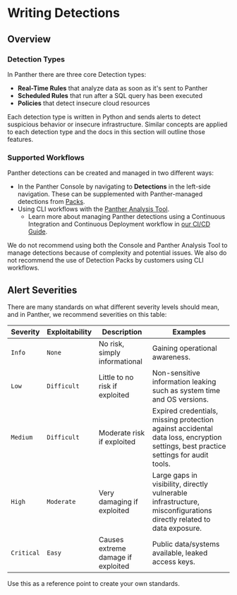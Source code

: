 # Writing Detections

## Overview

### Detection Types

In Panther there are three core Detection types:

* **Real-Time Rules** that analyze data as soon as it's sent to Panther
* **Scheduled Rules** that run after a SQL query has been executed
* **Policies** that detect insecure cloud resources

Each detection type is written in Python and sends alerts to detect suspicious behavior or insecure infrastructure. Similar concepts are applied to each detection type and the docs in this section will outline those features.

### Supported Workflows

Panther detections can be created and managed in two different ways:

* In the Panther Console by navigating to **Detections** in the left-side navigation. These can be supplemented with Panther-managed detections from [Packs](https://docs.runpanther.io/writing-detections/detection-packs).
* Using CLI workflows with the [Panther Analysis Tool](https://docs.runpanther.io/writing-detections/panther-analysis-tool).
  * Learn more about managing Panther detections using a Continuous Integration and Continuous Deployment workflow in [our CI/CD Guide](https://docs.runpanther.io/guides/ci-cd-onboarding-guide).

We do not recommend using both the Console and Panther Analysis Tool to manage detections because of complexity and potential issues. We also do not recommend the use of Detection Packs by customers using CLI workflows.

## Alert Severities

There are many standards on what different severity levels should mean, and in Panther, we recommend severities on this table:

| Severity   | Exploitability | Description                        | Examples                                                                                                                           |
| ---------- | -------------- | ---------------------------------- | ---------------------------------------------------------------------------------------------------------------------------------- |
| `Info`     | `None`         | No risk, simply informational      | Gaining operational awareness.                                                                                                     |
| `Low`      | `Difficult`    | Little to no risk if exploited     | Non-sensitive information leaking such as system time and OS versions.                                                             |
| `Medium`   | `Difficult`    | Moderate risk if exploited         | Expired credentials, missing protection against accidental data loss, encryption settings, best practice settings for audit tools. |
| `High`     | `Moderate`     | Very damaging if exploited         | Large gaps in visibility, directly vulnerable infrastructure, misconfigurations directly related to data exposure.                 |
| `Critical` | `Easy`         | Causes extreme damage if exploited | Public data/systems available, leaked access keys.                                                                                 |

Use this as a reference point to create your own standards.

